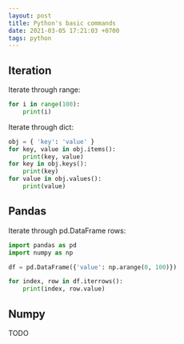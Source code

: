 ```yaml
---
layout: post
title: Python's basic commands
date: 2021-03-05 17:21:03 +0700
tags: python
---
```


## Iteration

Iterate through range:

```python
for i in range(100):
    print(i)
```

Iterate through dict:

```python
obj = { 'key': 'value' }
for key, value in obj.items():
    print(key, value)
for key in obj.keys():
    print(key)
for value in obj.values():
    print(value)
```

## Pandas

Iterate through pd.DataFrame rows:

```python
import pandas as pd
import numpy as np

df = pd.DataFrame({'value': np.arange(0, 100)})

for index, row in df.iterrows():
    print(index, row.value)
```

## Numpy

TODO
